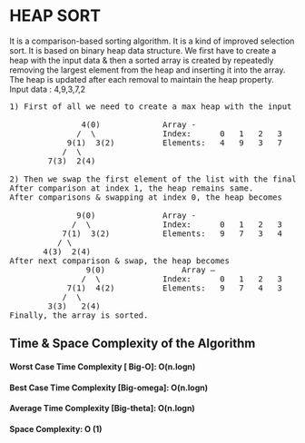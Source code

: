 # HEAP SORT
It is a comparison-based sorting algorithm. It is a kind of improved selection sort. It is based on binary heap data structure. We first have to create a heap with the input data & then a sorted array is created by repeatedly removing the largest element from the heap and inserting it into the array. The heap is updated after each removal to maintain the heap property.<br> 
Input data : 4,9,3,7,2<br>
<pre>
1) First of all we need to create a max heap with the input data.<br>
               4(0)				Array - 	
              /  \				Index:      0	1	2	3	4
            9(1)  3(2)			Elements: 	4	9	3	7	2
           /  \
        7(3)  2(4)<br>
2) Then we swap the first element of the list with the final element & decrease the range of list by 1. Now we shift the new first element to its appropriate index in the heap & keep doing this recursively till the range of the list is one element.
After comparison at index 1, the heap remains same.
After comparisons & swapping at index 0, the heap becomes<br>
              9(0)				Array - 	
             /  \				Index:      0	1	2	3	4
           7(1)  3(2)			Elements: 	9	7	3	4	2       
          / \  
       4(3)  2(4)
After next comparison & swap, the heap becomes
                9(0)				Array –
               /  \				Index:      0	1	2	3	4
            7(1)  4(2)			Elements: 	9	7	4	3	2       
           /  \  
        3(3)   2(4)
Finally, the array is sorted.
</pre>
## Time & Space Complexity of the Algorithm
#### Worst Case Time Complexity [ Big-O]: O(n.logn) 
#### Best Case Time Complexity [Big-omega]: O(n.logn)
#### Average Time Complexity [Big-theta]: O(n.logn) 
#### Space Complexity: O (1) 
